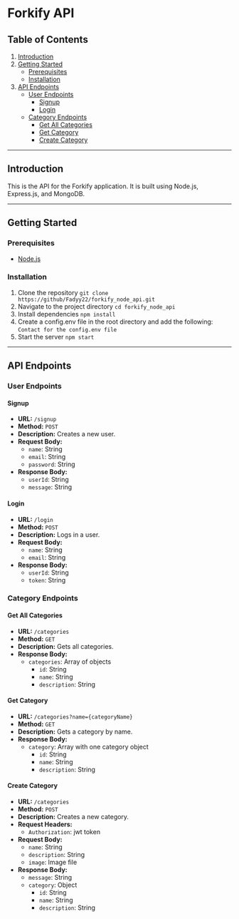 # Forkify API
## Table of Contents
1. [Introduction](#introduction)
2. [Getting Started](#getting-started)
    - [Prerequisites](#prerequisites)
    - [Installation](#installation)
3. [API Endpoints](#api-endpoints)
    - [User Endpoints](#user-endpoints)
        - [Signup](#signup)
        - [Login](#login)
    - [Category Endpoints](#category-endpoints)
        - [Get All Categories](#get-all-categories)
        - [Get Category](#get-category)
        - [Create Category](#create-category)
---
## Introduction
This is the API for the Forkify application. It is built using Node.js, Express.js, and MongoDB.

---
## Getting Started
### Prerequisites
- [Node.js](https://nodejs.org/en/)

### Installation
1. Clone the repository
```git clone https://github/Fadyy22/forkify_node_api.git```
2. Navigate to the project directory
```cd forkify_node_api```
3. Install dependencies
```npm install```
4. Create a config.env file in the root directory and add the following:
```Contact for the config.env file```
5. Start the server
```npm start```

---
## API Endpoints
### User Endpoints

#### Signup
- **URL:** `/signup`
- **Method:** `POST`
- **Description:** Creates a new user.
- **Request Body:**
    - `name`: String
    - `email`: String
    - `password`: String
- **Response Body:**
    - `userId`: String
    - `message`: String

#### Login
- **URL:** `/login`
- **Method:** `POST`
- **Description:** Logs in a user.
- **Request Body:**
    - `name`: String
    - `email`: String
- **Response Body:**
    - `userId`: String
    - `token`: String


### Category Endpoints

#### Get All Categories
- **URL:** `/categories`
- **Method:** `GET`
- **Description:** Gets all categories.
- **Response Body:**
    - `categories`: Array of objects
        - `id`: String
        - `name`: String
        - `description`: String

#### Get Category
- **URL:** `/categories?name={categoryName}`
- **Method:** `GET`
- **Description:** Gets a category by name.
- **Response Body:**
    - `category`: Array with one category object
        - `id`: String
        - `name`: String
        - `description`: String

#### Create Category
- **URL:** `/categories`
- **Method:** `POST`
- **Description:** Creates a new category.
- **Request Headers:**
    - `Authorization`: jwt token
- **Request Body:**
    - `name`: String
    - `description`: String
    - `image`: Image file
- **Response Body:**
    - `message`: String
    - `category`: Object
        - `id`: String
        - `name`: String
        - `description`: String
